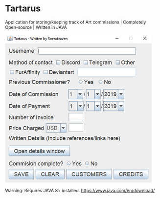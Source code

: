 # Tartarus
<p align="center">

Application for storing/keeping track of Art commissions | Completely Open-source | Written in JAVA
</p>


  <img aligning = center src="https://github.com/Berahthraben/Tartarus/blob/master/readmeAssets/Tartarus1.PNG">

Warning: Requires JAVA 8+ installed. https://www.java.com/en/download/


